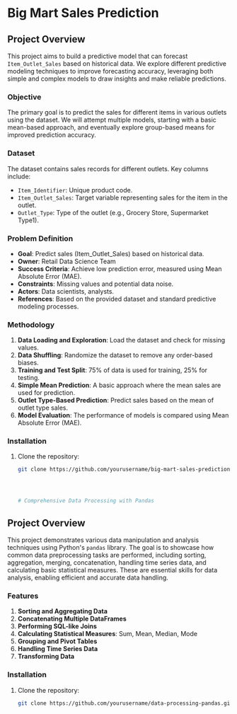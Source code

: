 # Big Mart Sales Prediction

## Project Overview

This project aims to build a predictive model that can forecast `Item_Outlet_Sales` based on historical data. We explore different predictive modeling techniques to improve forecasting accuracy, leveraging both simple and complex models to draw insights and make reliable predictions.

### Objective

The primary goal is to predict the sales for different items in various outlets using the dataset. We will attempt multiple models, starting with a basic mean-based approach, and eventually explore group-based means for improved prediction accuracy.

### Dataset

The dataset contains sales records for different outlets. Key columns include:
- `Item_Identifier`: Unique product code.
- `Item_Outlet_Sales`: Target variable representing sales for the item in the outlet.
- `Outlet_Type`: Type of the outlet (e.g., Grocery Store, Supermarket Type1).

### Problem Definition

- **Goal**: Predict sales (Item_Outlet_Sales) based on historical data.
- **Owner**: Retail Data Science Team
- **Success Criteria**: Achieve low prediction error, measured using Mean Absolute Error (MAE).
- **Constraints**: Missing values and potential data noise.
- **Actors**: Data scientists, analysts.
- **References**: Based on the provided dataset and standard predictive modeling processes.

### Methodology

1. **Data Loading and Exploration**: Load the dataset and check for missing values.
2. **Data Shuffling**: Randomize the dataset to remove any order-based biases.
3. **Training and Test Split**: 75% of data is used for training, 25% for testing.
4. **Simple Mean Prediction**: A basic approach where the mean sales are used for prediction.
5. **Outlet Type-Based Prediction**: Predict sales based on the mean of outlet type sales.
6. **Model Evaluation**: The performance of models is compared using Mean Absolute Error (MAE).

### Installation

1. Clone the repository:

   ```bash
   git clone https://github.com/yourusername/big-mart-sales-prediction.git




   # Comprehensive Data Processing with Pandas

## Project Overview

This project demonstrates various data manipulation and analysis techniques using Python's `pandas` library. The goal is to showcase how common data preprocessing tasks are performed, including sorting, aggregation, merging, concatenation, handling time series data, and calculating basic statistical measures. These are essential skills for data analysis, enabling efficient and accurate data handling.

### Features

1. **Sorting and Aggregating Data**
2. **Concatenating Multiple DataFrames**
3. **Performing SQL-like Joins**
4. **Calculating Statistical Measures**: Sum, Mean, Median, Mode
5. **Grouping and Pivot Tables**
6. **Handling Time Series Data**
7. **Transforming Data**

### Installation

1. Clone the repository:

   ```bash
   git clone https://github.com/yourusername/data-processing-pandas.git
